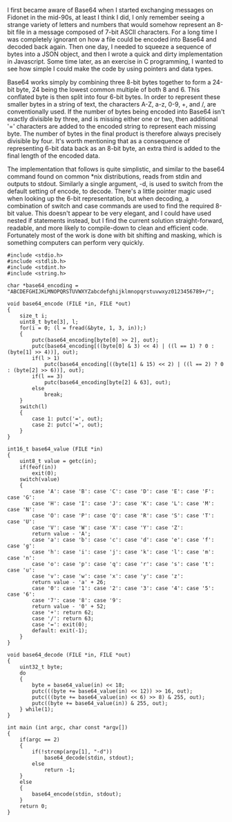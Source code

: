 I first became aware of Base64 when I started exchanging messages on Fidonet in the mid-90s, at least I think I did, I only remember seeing a strange variety of letters and numbers that would somehow represent an 8-bit file in a message composed of 7-bit ASCII characters. For a long time I was completely ignorant on how a file could be encoded into Base64 and decoded back again. Then one day, I needed to squeeze a sequence of bytes into a JSON object, and then I wrote a quick and dirty implementation in Javascript. Some time later, as an exercise in C programming, I wanted to see how simple I could make the code by using pointers and data types.

Base64 works simply by combining three 8-bit bytes together to form a 24-bit byte, 24 being the lowest common multiple of both 8 and 6. This conflated byte is then split into four 6-bit bytes. In order to represent these smaller bytes in a string of text, the characters A-Z, a-z, 0-9, +, and /, are conventionally used. If the number of bytes being encoded into Base64 isn't exactly divisible by three, and is missing either one or two, then additional '=' characters are added to the encoded string to represent each missing byte. The number of bytes in the final product is therefore always precisely divisible by four. It's worth mentioning that as a consequence of representing 6-bit data back as an 8-bit byte, an extra third is added to the final length of the encoded data.

The implementation that follows is quite simplistic, and similar to the base64 command found on common \*nix distributions, reads from stdin and outputs to stdout. Similarly a single argument, -d, is used to switch from the default setting of encode, to decode. There's a little pointer magic used when looking up the 6-bit representation, but when decoding, a combination of switch and case commands are used to find the required 8-bit value. This doesn't appear to be very elegant, and I could have used nested if statements instead, but I find the current solution straight-forward, readable, and more likely to compile-down to clean and efficient code. Fortunately most of the work is done with bit shifting and masking, which is something computers can perform very quickly.

    #include <stdio.h>
    #include <stdlib.h>
    #include <stdint.h>
    #include <string.h>

    char *base64_encoding = "ABCDEFGHIJKLMNOPQRSTUVWXYZabcdefghijklmnopqrstuvwxyz0123456789+/";

    void base64_encode (FILE *in, FILE *out)
    {
        size_t i;
        uint8_t byte[3], l;
        for(i = 0; (l = fread(&byte, 1, 3, in));)
        {
            putc(base64_encoding[byte[0] >> 2], out);
            putc(base64_encoding[((byte[0] & 3) << 4) | ((l == 1) ? 0 : (byte[1] >> 4))], out);
            if(l > 1)
                putc(base64_encoding[((byte[1] & 15) << 2) | ((l == 2) ? 0 : (byte[2] >> 6))], out);
            if(l == 3)
                putc(base64_encoding[byte[2] & 63], out);
            else
                break;
        }
        switch(l)
        {
            case 1: putc('=', out);
            case 2: putc('=', out);
        }
    }

    int16_t base64_value (FILE *in)
    {
        uint8_t value = getc(in);
        if(feof(in))
            exit(0);
        switch(value)
        {
            case 'A': case 'B': case 'C': case 'D': case 'E': case 'F': case 'G':
            case 'H': case 'I': case 'J': case 'K': case 'L': case 'M': case 'N':
            case 'O': case 'P': case 'Q': case 'R': case 'S': case 'T': case 'U':
            case 'V': case 'W': case 'X': case 'Y': case 'Z':
            return value - 'A';
            case 'a': case 'b': case 'c': case 'd': case 'e': case 'f': case 'g':
            case 'h': case 'i': case 'j': case 'k': case 'l': case 'm': case 'n':
            case 'o': case 'p': case 'q': case 'r': case 's': case 't': case 'u':
            case 'v': case 'w': case 'x': case 'y': case 'z':
            return value - 'a' + 26;
            case '0': case '1': case '2': case '3': case '4': case '5': case '6':
            case '7': case '8': case '9':
            return value - '0' + 52;
            case '+': return 62;
            case '/': return 63;
            case '=': exit(0);
            default: exit(-1);
        }
    }

    void base64_decode (FILE *in, FILE *out)
    {
        uint32_t byte;
        do
        {
            byte = base64_value(in) << 18;
            putc(((byte += base64_value(in) << 12)) >> 16, out);
            putc(((byte += base64_value(in) << 6) >> 8) & 255, out);
            putc((byte += base64_value(in)) & 255, out);
        } while(1);
    }

    int main (int argc, char const *argv[])
    {
        if(argc == 2)
        {
            if(!strcmp(argv[1], "-d"))
                base64_decode(stdin, stdout);
            else
                return -1;
        }
        else
        {
            base64_encode(stdin, stdout);
        }
        return 0;
    }
